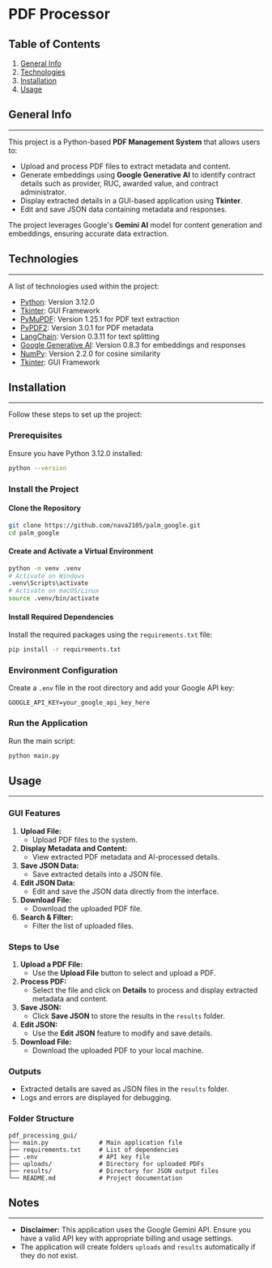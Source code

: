 # PDF Processor 

## Table of Contents
1. [General Info](#general-info)
2. [Technologies](#technologies)
3. [Installation](#installation)
4. [Usage](#usage)

## General Info
***
This project is a Python-based **PDF Management System** that allows users to:
- Upload and process PDF files to extract metadata and content.
- Generate embeddings using **Google Generative AI** to identify contract details such as provider, RUC, awarded value, and contract administrator.
- Display extracted details in a GUI-based application using **Tkinter**.
- Edit and save JSON data containing metadata and responses.

The project leverages Google's **Gemini AI** model for content generation and embeddings, ensuring accurate data extraction.

## Technologies
***
A list of technologies used within the project:
- [Python](https://www.python.org): Version 3.12.0
- [Tkinter](https://docs.python.org/3/library/tkinter.html): GUI Framework
- [PyMuPDF](https://pymupdf.readthedocs.io/en/latest/): Version 1.25.1 for PDF text extraction
- [PyPDF2](https://pypi.org/project/PyPDF2/): Version 3.0.1 for PDF metadata
- [LangChain](https://python.langchain.com/): Version 0.3.11 for text splitting
- [Google Generative AI](https://ai.google.dev/): Version 0.8.3 for embeddings and responses
- [NumPy](https://numpy.org/): Version 2.2.0 for cosine similarity
- [Tkinter](https://docs.python.org/3/library/tkinter.html): GUI Framework

## Installation
***
Follow these steps to set up the project:

### Prerequisites
Ensure you have Python 3.12.0 installed:
```bash
python --version
```

### Install the Project

#### Clone the Repository
```bash
git clone https://github.com/nava2105/palm_google.git
cd palm_google
```

#### Create and Activate a Virtual Environment
```bash
python -m venv .venv
# Activate on Windows
.venv\Scripts\activate
# Activate on macOS/Linux
source .venv/bin/activate
```

#### Install Required Dependencies
Install the required packages using the `requirements.txt` file:
```bash
pip install -r requirements.txt
```

### Environment Configuration
Create a `.env` file in the root directory and add your Google API key:
```plaintext
GOOGLE_API_KEY=your_google_api_key_here
```

### Run the Application
Run the main script:
```bash
python main.py
```

## Usage
***
### GUI Features
1. **Upload File:**
   - Upload PDF files to the system.
2. **Display Metadata and Content:**
   - View extracted PDF metadata and AI-processed details.
3. **Save JSON Data:**
   - Save extracted details into a JSON file.
4. **Edit JSON Data:**
   - Edit and save the JSON data directly from the interface.
5. **Download File:**
   - Download the uploaded PDF file.
6. **Search & Filter:**
   - Filter the list of uploaded files.

### Steps to Use
1. **Upload a PDF File:**
   - Use the **Upload File** button to select and upload a PDF.
2. **Process PDF:**
   - Select the file and click on **Details** to process and display extracted metadata and content.
3. **Save JSON:**
   - Click **Save JSON** to store the results in the `results` folder.
4. **Edit JSON:**
   - Use the **Edit JSON** feature to modify and save details.
5. **Download File:**
   - Download the uploaded PDF to your local machine.

### Outputs
- Extracted details are saved as JSON files in the `results` folder.
- Logs and errors are displayed for debugging.

### Folder Structure
```plaintext
pdf_processing_gui/
├── main.py              # Main application file
├── requirements.txt     # List of dependencies
├── .env                 # API key file
├── uploads/             # Directory for uploaded PDFs
├── results/             # Directory for JSON output files
└── README.md            # Project documentation
```

## Notes
***
- **Disclaimer:** This application uses the Google Gemini API. Ensure you have a valid API key with appropriate billing and usage settings.
- The application will create folders `uploads` and `results` automatically if they do not exist.
